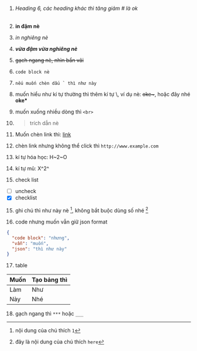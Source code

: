 1. ###### Heading 6, các heading khác thì tăng giảm # là ok

2. **in đậm nè**

3. *in nghiêng nè*

4. ***vừa đậm vừa nghiêng nè***

5. ~~gạch ngang nè, nhìn bẩn vãi~~

6. `code block nè`

7. ``nếu muốn chèn dấu ` thì như này``

8. muốn hiểu như kí tự thường thì thêm kí tự \\, ví dụ nè: ~~oke\~~~, hoặc đây nhé **oke\***

9. muốn xuống nhiều dòng thì `<br>`

9. >trích dẫn nè

10. Muốn chèn link thì: [link](cocaicoincardhahaha.com)

11. chèn link nhưng không thể click thì `http://www.example.com`

12. kí tự hóa học: H~2~O

13. kí tự mũ: X^2^

14. check list
- [ ] uncheck
- [x] checklist

15. ghi chú thì như này nè [^1], không bắt buộc dùng số nhé [^here]


[^here]: đây là nội dung của chú thích  `here`
[^1]: nội dung của chú thích  `1` 

16. code nhưng muốn vẫn giữ json format
```json
{
  "code block": "nhưng",
  "vẫn": "muốn",
  "json": "thì như này"
}
```

17. table 

| Muốn      | Tạo bảng thì |
| ----------- | ----------- |
| Làm      | Như        |
| Này   | Nhé        |

18. gạch ngang thì `***` hoặc `___`